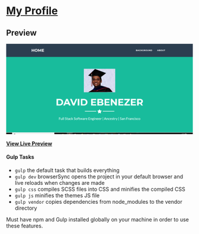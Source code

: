 # [My Profile](https://daebenez.github.io)

## Preview

[![Freelancer Preview](./img/portfolio/screenshot.PNG)](https://daebenez.github.io)

**[View Live Preview](https://daebenez.github.io)**

#### Gulp Tasks

- `gulp` the default task that builds everything
- `gulp dev` browserSync opens the project in your default browser and live reloads when changes are made
- `gulp css` compiles SCSS files into CSS and minifies the compiled CSS
- `gulp js` minifies the themes JS file
- `gulp vendor` copies dependencies from node_modules to the vendor directory

Must have npm and Gulp installed globally on your machine in order to use these features.
